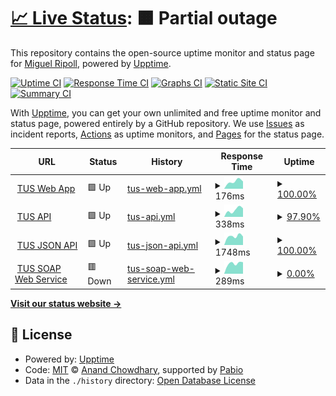 # [📈 Live Status](https://MiguelRipoll23.github.io/upptime): <!--live status--> **🟧 Partial outage**

This repository contains the open-source uptime monitor and status page for [Miguel Ripoll](https://MiguelRipoll23.github.io/upptime), powered by [Upptime](https://github.com/upptime/upptime).

[![Uptime CI](https://github.com/MiguelRipoll23/upptime/workflows/Uptime%20CI/badge.svg)](https://github.com/MiguelRipoll23/upptime/actions?query=workflow%3A%22Uptime+CI%22)
[![Response Time CI](https://github.com/MiguelRipoll23/upptime/workflows/Response%20Time%20CI/badge.svg)](https://github.com/MiguelRipoll23/upptime/actions?query=workflow%3A%22Response+Time+CI%22)
[![Graphs CI](https://github.com/MiguelRipoll23/upptime/workflows/Graphs%20CI/badge.svg)](https://github.com/MiguelRipoll23/upptime/actions?query=workflow%3A%22Graphs+CI%22)
[![Static Site CI](https://github.com/MiguelRipoll23/upptime/workflows/Static%20Site%20CI/badge.svg)](https://github.com/MiguelRipoll23/upptime/actions?query=workflow%3A%22Static+Site+CI%22)
[![Summary CI](https://github.com/MiguelRipoll23/upptime/workflows/Summary%20CI/badge.svg)](https://github.com/MiguelRipoll23/upptime/actions?query=workflow%3A%22Summary+CI%22)

With [Upptime](https://upptime.js.org), you can get your own unlimited and free uptime monitor and status page, powered entirely by a GitHub repository. We use [Issues](https://github.com/MiguelRipoll23/upptime/issues) as incident reports, [Actions](https://github.com/MiguelRipoll23/upptime/actions) as uptime monitors, and [Pages](https://MiguelRipoll23.github.io/upptime) for the status page.

<!--start: status pages-->
<!-- This summary is generated by Upptime (https://github.com/upptime/upptime) -->
<!-- Do not edit this manually, your changes will be overwritten -->
<!-- prettier-ignore -->
| URL | Status | History | Response Time | Uptime |
| --- | ------ | ------- | ------------- | ------ |
| <img alt="" src="https://icons.duckduckgo.com/ip3/tusestimaciones.web.app.ico" height="13"> [TUS Web App](https://tusestimaciones.web.app) | 🟩 Up | [tus-web-app.yml](https://github.com/MiguelRipoll23/upptime/commits/HEAD/history/tus-web-app.yml) | <details><summary><img alt="Response time graph" src="./graphs/tus-web-app/response-time-week.png" height="20"> 176ms</summary><br><a href="https://MiguelRipoll23.github.io/upptime/history/tus-web-app"><img alt="Response time 176" src="https://img.shields.io/endpoint?url=https%3A%2F%2Fraw.githubusercontent.com%2FMiguelRipoll23%2Fupptime%2FHEAD%2Fapi%2Ftus-web-app%2Fresponse-time.json"></a><br><a href="https://MiguelRipoll23.github.io/upptime/history/tus-web-app"><img alt="24-hour response time 176" src="https://img.shields.io/endpoint?url=https%3A%2F%2Fraw.githubusercontent.com%2FMiguelRipoll23%2Fupptime%2FHEAD%2Fapi%2Ftus-web-app%2Fresponse-time-day.json"></a><br><a href="https://MiguelRipoll23.github.io/upptime/history/tus-web-app"><img alt="7-day response time 176" src="https://img.shields.io/endpoint?url=https%3A%2F%2Fraw.githubusercontent.com%2FMiguelRipoll23%2Fupptime%2FHEAD%2Fapi%2Ftus-web-app%2Fresponse-time-week.json"></a><br><a href="https://MiguelRipoll23.github.io/upptime/history/tus-web-app"><img alt="30-day response time 176" src="https://img.shields.io/endpoint?url=https%3A%2F%2Fraw.githubusercontent.com%2FMiguelRipoll23%2Fupptime%2FHEAD%2Fapi%2Ftus-web-app%2Fresponse-time-month.json"></a><br><a href="https://MiguelRipoll23.github.io/upptime/history/tus-web-app"><img alt="1-year response time 176" src="https://img.shields.io/endpoint?url=https%3A%2F%2Fraw.githubusercontent.com%2FMiguelRipoll23%2Fupptime%2FHEAD%2Fapi%2Ftus-web-app%2Fresponse-time-year.json"></a></details> | <details><summary><a href="https://MiguelRipoll23.github.io/upptime/history/tus-web-app">100.00%</a></summary><a href="https://MiguelRipoll23.github.io/upptime/history/tus-web-app"><img alt="All-time uptime 100.00%" src="https://img.shields.io/endpoint?url=https%3A%2F%2Fraw.githubusercontent.com%2FMiguelRipoll23%2Fupptime%2FHEAD%2Fapi%2Ftus-web-app%2Fuptime.json"></a><br><a href="https://MiguelRipoll23.github.io/upptime/history/tus-web-app"><img alt="24-hour uptime 100.00%" src="https://img.shields.io/endpoint?url=https%3A%2F%2Fraw.githubusercontent.com%2FMiguelRipoll23%2Fupptime%2FHEAD%2Fapi%2Ftus-web-app%2Fuptime-day.json"></a><br><a href="https://MiguelRipoll23.github.io/upptime/history/tus-web-app"><img alt="7-day uptime 100.00%" src="https://img.shields.io/endpoint?url=https%3A%2F%2Fraw.githubusercontent.com%2FMiguelRipoll23%2Fupptime%2FHEAD%2Fapi%2Ftus-web-app%2Fuptime-week.json"></a><br><a href="https://MiguelRipoll23.github.io/upptime/history/tus-web-app"><img alt="30-day uptime 100.00%" src="https://img.shields.io/endpoint?url=https%3A%2F%2Fraw.githubusercontent.com%2FMiguelRipoll23%2Fupptime%2FHEAD%2Fapi%2Ftus-web-app%2Fuptime-month.json"></a><br><a href="https://MiguelRipoll23.github.io/upptime/history/tus-web-app"><img alt="1-year uptime 100.00%" src="https://img.shields.io/endpoint?url=https%3A%2F%2Fraw.githubusercontent.com%2FMiguelRipoll23%2Fupptime%2FHEAD%2Fapi%2Ftus-web-app%2Fuptime-year.json"></a></details>
| <img alt="" src="https://icons.duckduckgo.com/ip3/tusestimaciones.miguelripoll23.deno.net.ico" height="13"> [TUS API](https://tusestimaciones.miguelripoll23.deno.net) | 🟩 Up | [tus-api.yml](https://github.com/MiguelRipoll23/upptime/commits/HEAD/history/tus-api.yml) | <details><summary><img alt="Response time graph" src="./graphs/tus-api/response-time-week.png" height="20"> 338ms</summary><br><a href="https://MiguelRipoll23.github.io/upptime/history/tus-api"><img alt="Response time 338" src="https://img.shields.io/endpoint?url=https%3A%2F%2Fraw.githubusercontent.com%2FMiguelRipoll23%2Fupptime%2FHEAD%2Fapi%2Ftus-api%2Fresponse-time.json"></a><br><a href="https://MiguelRipoll23.github.io/upptime/history/tus-api"><img alt="24-hour response time 338" src="https://img.shields.io/endpoint?url=https%3A%2F%2Fraw.githubusercontent.com%2FMiguelRipoll23%2Fupptime%2FHEAD%2Fapi%2Ftus-api%2Fresponse-time-day.json"></a><br><a href="https://MiguelRipoll23.github.io/upptime/history/tus-api"><img alt="7-day response time 338" src="https://img.shields.io/endpoint?url=https%3A%2F%2Fraw.githubusercontent.com%2FMiguelRipoll23%2Fupptime%2FHEAD%2Fapi%2Ftus-api%2Fresponse-time-week.json"></a><br><a href="https://MiguelRipoll23.github.io/upptime/history/tus-api"><img alt="30-day response time 338" src="https://img.shields.io/endpoint?url=https%3A%2F%2Fraw.githubusercontent.com%2FMiguelRipoll23%2Fupptime%2FHEAD%2Fapi%2Ftus-api%2Fresponse-time-month.json"></a><br><a href="https://MiguelRipoll23.github.io/upptime/history/tus-api"><img alt="1-year response time 338" src="https://img.shields.io/endpoint?url=https%3A%2F%2Fraw.githubusercontent.com%2FMiguelRipoll23%2Fupptime%2FHEAD%2Fapi%2Ftus-api%2Fresponse-time-year.json"></a></details> | <details><summary><a href="https://MiguelRipoll23.github.io/upptime/history/tus-api">97.90%</a></summary><a href="https://MiguelRipoll23.github.io/upptime/history/tus-api"><img alt="All-time uptime 97.90%" src="https://img.shields.io/endpoint?url=https%3A%2F%2Fraw.githubusercontent.com%2FMiguelRipoll23%2Fupptime%2FHEAD%2Fapi%2Ftus-api%2Fuptime.json"></a><br><a href="https://MiguelRipoll23.github.io/upptime/history/tus-api"><img alt="24-hour uptime 97.90%" src="https://img.shields.io/endpoint?url=https%3A%2F%2Fraw.githubusercontent.com%2FMiguelRipoll23%2Fupptime%2FHEAD%2Fapi%2Ftus-api%2Fuptime-day.json"></a><br><a href="https://MiguelRipoll23.github.io/upptime/history/tus-api"><img alt="7-day uptime 97.90%" src="https://img.shields.io/endpoint?url=https%3A%2F%2Fraw.githubusercontent.com%2FMiguelRipoll23%2Fupptime%2FHEAD%2Fapi%2Ftus-api%2Fuptime-week.json"></a><br><a href="https://MiguelRipoll23.github.io/upptime/history/tus-api"><img alt="30-day uptime 97.90%" src="https://img.shields.io/endpoint?url=https%3A%2F%2Fraw.githubusercontent.com%2FMiguelRipoll23%2Fupptime%2FHEAD%2Fapi%2Ftus-api%2Fuptime-month.json"></a><br><a href="https://MiguelRipoll23.github.io/upptime/history/tus-api"><img alt="1-year uptime 97.90%" src="https://img.shields.io/endpoint?url=https%3A%2F%2Fraw.githubusercontent.com%2FMiguelRipoll23%2Fupptime%2FHEAD%2Fapi%2Ftus-api%2Fuptime-year.json"></a></details>
| <img alt="" src="https://icons.duckduckgo.com/ip3/tus.redparsec.com.ico" height="13"> [TUS JSON API](https://tus.redparsec.com) | 🟩 Up | [tus-json-api.yml](https://github.com/MiguelRipoll23/upptime/commits/HEAD/history/tus-json-api.yml) | <details><summary><img alt="Response time graph" src="./graphs/tus-json-api/response-time-week.png" height="20"> 1748ms</summary><br><a href="https://MiguelRipoll23.github.io/upptime/history/tus-json-api"><img alt="Response time 1748" src="https://img.shields.io/endpoint?url=https%3A%2F%2Fraw.githubusercontent.com%2FMiguelRipoll23%2Fupptime%2FHEAD%2Fapi%2Ftus-json-api%2Fresponse-time.json"></a><br><a href="https://MiguelRipoll23.github.io/upptime/history/tus-json-api"><img alt="24-hour response time 1748" src="https://img.shields.io/endpoint?url=https%3A%2F%2Fraw.githubusercontent.com%2FMiguelRipoll23%2Fupptime%2FHEAD%2Fapi%2Ftus-json-api%2Fresponse-time-day.json"></a><br><a href="https://MiguelRipoll23.github.io/upptime/history/tus-json-api"><img alt="7-day response time 1748" src="https://img.shields.io/endpoint?url=https%3A%2F%2Fraw.githubusercontent.com%2FMiguelRipoll23%2Fupptime%2FHEAD%2Fapi%2Ftus-json-api%2Fresponse-time-week.json"></a><br><a href="https://MiguelRipoll23.github.io/upptime/history/tus-json-api"><img alt="30-day response time 1748" src="https://img.shields.io/endpoint?url=https%3A%2F%2Fraw.githubusercontent.com%2FMiguelRipoll23%2Fupptime%2FHEAD%2Fapi%2Ftus-json-api%2Fresponse-time-month.json"></a><br><a href="https://MiguelRipoll23.github.io/upptime/history/tus-json-api"><img alt="1-year response time 1748" src="https://img.shields.io/endpoint?url=https%3A%2F%2Fraw.githubusercontent.com%2FMiguelRipoll23%2Fupptime%2FHEAD%2Fapi%2Ftus-json-api%2Fresponse-time-year.json"></a></details> | <details><summary><a href="https://MiguelRipoll23.github.io/upptime/history/tus-json-api">100.00%</a></summary><a href="https://MiguelRipoll23.github.io/upptime/history/tus-json-api"><img alt="All-time uptime 100.00%" src="https://img.shields.io/endpoint?url=https%3A%2F%2Fraw.githubusercontent.com%2FMiguelRipoll23%2Fupptime%2FHEAD%2Fapi%2Ftus-json-api%2Fuptime.json"></a><br><a href="https://MiguelRipoll23.github.io/upptime/history/tus-json-api"><img alt="24-hour uptime 100.00%" src="https://img.shields.io/endpoint?url=https%3A%2F%2Fraw.githubusercontent.com%2FMiguelRipoll23%2Fupptime%2FHEAD%2Fapi%2Ftus-json-api%2Fuptime-day.json"></a><br><a href="https://MiguelRipoll23.github.io/upptime/history/tus-json-api"><img alt="7-day uptime 100.00%" src="https://img.shields.io/endpoint?url=https%3A%2F%2Fraw.githubusercontent.com%2FMiguelRipoll23%2Fupptime%2FHEAD%2Fapi%2Ftus-json-api%2Fuptime-week.json"></a><br><a href="https://MiguelRipoll23.github.io/upptime/history/tus-json-api"><img alt="30-day uptime 100.00%" src="https://img.shields.io/endpoint?url=https%3A%2F%2Fraw.githubusercontent.com%2FMiguelRipoll23%2Fupptime%2FHEAD%2Fapi%2Ftus-json-api%2Fuptime-month.json"></a><br><a href="https://MiguelRipoll23.github.io/upptime/history/tus-json-api"><img alt="1-year uptime 100.00%" src="https://img.shields.io/endpoint?url=https%3A%2F%2Fraw.githubusercontent.com%2FMiguelRipoll23%2Fupptime%2FHEAD%2Fapi%2Ftus-json-api%2Fuptime-year.json"></a></details>
| <img alt="" src="https://icons.duckduckgo.com/ip3/195.55.43.235.ico" height="13"> [TUS SOAP Web Service](http://195.55.43.235:9001/services/dinamica.asmx) | 🟥 Down | [tus-soap-web-service.yml](https://github.com/MiguelRipoll23/upptime/commits/HEAD/history/tus-soap-web-service.yml) | <details><summary><img alt="Response time graph" src="./graphs/tus-soap-web-service/response-time-week.png" height="20"> 289ms</summary><br><a href="https://MiguelRipoll23.github.io/upptime/history/tus-soap-web-service"><img alt="Response time 289" src="https://img.shields.io/endpoint?url=https%3A%2F%2Fraw.githubusercontent.com%2FMiguelRipoll23%2Fupptime%2FHEAD%2Fapi%2Ftus-soap-web-service%2Fresponse-time.json"></a><br><a href="https://MiguelRipoll23.github.io/upptime/history/tus-soap-web-service"><img alt="24-hour response time 289" src="https://img.shields.io/endpoint?url=https%3A%2F%2Fraw.githubusercontent.com%2FMiguelRipoll23%2Fupptime%2FHEAD%2Fapi%2Ftus-soap-web-service%2Fresponse-time-day.json"></a><br><a href="https://MiguelRipoll23.github.io/upptime/history/tus-soap-web-service"><img alt="7-day response time 289" src="https://img.shields.io/endpoint?url=https%3A%2F%2Fraw.githubusercontent.com%2FMiguelRipoll23%2Fupptime%2FHEAD%2Fapi%2Ftus-soap-web-service%2Fresponse-time-week.json"></a><br><a href="https://MiguelRipoll23.github.io/upptime/history/tus-soap-web-service"><img alt="30-day response time 289" src="https://img.shields.io/endpoint?url=https%3A%2F%2Fraw.githubusercontent.com%2FMiguelRipoll23%2Fupptime%2FHEAD%2Fapi%2Ftus-soap-web-service%2Fresponse-time-month.json"></a><br><a href="https://MiguelRipoll23.github.io/upptime/history/tus-soap-web-service"><img alt="1-year response time 289" src="https://img.shields.io/endpoint?url=https%3A%2F%2Fraw.githubusercontent.com%2FMiguelRipoll23%2Fupptime%2FHEAD%2Fapi%2Ftus-soap-web-service%2Fresponse-time-year.json"></a></details> | <details><summary><a href="https://MiguelRipoll23.github.io/upptime/history/tus-soap-web-service">0.00%</a></summary><a href="https://MiguelRipoll23.github.io/upptime/history/tus-soap-web-service"><img alt="All-time uptime 0.00%" src="https://img.shields.io/endpoint?url=https%3A%2F%2Fraw.githubusercontent.com%2FMiguelRipoll23%2Fupptime%2FHEAD%2Fapi%2Ftus-soap-web-service%2Fuptime.json"></a><br><a href="https://MiguelRipoll23.github.io/upptime/history/tus-soap-web-service"><img alt="24-hour uptime 0.00%" src="https://img.shields.io/endpoint?url=https%3A%2F%2Fraw.githubusercontent.com%2FMiguelRipoll23%2Fupptime%2FHEAD%2Fapi%2Ftus-soap-web-service%2Fuptime-day.json"></a><br><a href="https://MiguelRipoll23.github.io/upptime/history/tus-soap-web-service"><img alt="7-day uptime 0.00%" src="https://img.shields.io/endpoint?url=https%3A%2F%2Fraw.githubusercontent.com%2FMiguelRipoll23%2Fupptime%2FHEAD%2Fapi%2Ftus-soap-web-service%2Fuptime-week.json"></a><br><a href="https://MiguelRipoll23.github.io/upptime/history/tus-soap-web-service"><img alt="30-day uptime 0.00%" src="https://img.shields.io/endpoint?url=https%3A%2F%2Fraw.githubusercontent.com%2FMiguelRipoll23%2Fupptime%2FHEAD%2Fapi%2Ftus-soap-web-service%2Fuptime-month.json"></a><br><a href="https://MiguelRipoll23.github.io/upptime/history/tus-soap-web-service"><img alt="1-year uptime 0.00%" src="https://img.shields.io/endpoint?url=https%3A%2F%2Fraw.githubusercontent.com%2FMiguelRipoll23%2Fupptime%2FHEAD%2Fapi%2Ftus-soap-web-service%2Fuptime-year.json"></a></details>

<!--end: status pages-->

[**Visit our status website →**](https://MiguelRipoll23.github.io/upptime)

## 📄 License

- Powered by: [Upptime](https://github.com/upptime/upptime)
- Code: [MIT](./LICENSE) © [Anand Chowdhary](https://anandchowdhary.com), supported by [Pabio](https://pabio.com)
- Data in the `./history` directory: [Open Database License](https://opendatacommons.org/licenses/odbl/1-0/)
